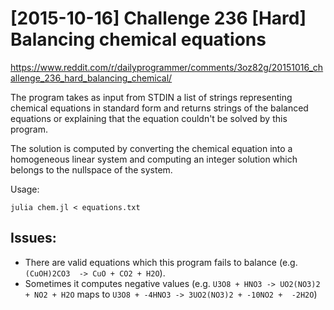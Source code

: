 # [2015-10-16] Challenge 236 [Hard] Balancing chemical equations
https://www.reddit.com/r/dailyprogrammer/comments/3oz82g/20151016_challenge_236_hard_balancing_chemical/

The program takes as input from STDIN a list of strings representing chemical
equations in standard form and returns strings of the balanced equations or
explaining that the equation couldn't be solved by this program. 

The solution is computed by converting the chemical equation into a homogeneous
linear system and computing an integer solution which belongs to the nullspace
of the system. 

Usage:

```
julia chem.jl < equations.txt
```

## Issues:

* There are valid equations which this program fails to balance (e.g. `(CuOH)2CO3 
  -> CuO + CO2 + H2O`).
* Sometimes it computes negative values (e.g. `U3O8 + HNO3
  -> UO2(NO3)2 + NO2 + H2O` maps to `U3O8 + -4HNO3 -> 3UO2(NO3)2 + -10NO2 + 
  -2H2O`) 
